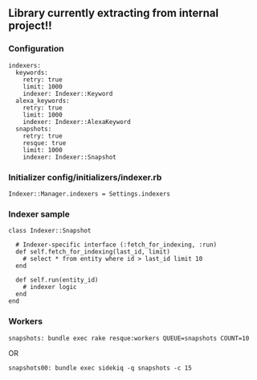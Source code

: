 ## Library currently extracting from internal project!!

### Configuration

```
indexers:
  keywords:
    retry: true
    limit: 1000
    indexer: Indexer::Keyword
  alexa_keywords:
    retry: true
    limit: 1000
    indexer: Indexer::AlexaKeyword
  snapshots:
    retry: true
    resque: true
    limit: 1000
    indexer: Indexer::Snapshot
```

### Initializer config/initializers/indexer.rb

```
Indexer::Manager.indexers = Settings.indexers
```

### Indexer sample

```
class Indexer::Snapshot

  # Indexer-specific interface (:fetch_for_indexing, :run)
  def self.fetch_for_indexing(last_id, limit)
    # select * from entity where id > last_id limit 10
  end

  def self.run(entity_id)
    # indexer logic
  end
end
```

### Workers

```
snapshots: bundle exec rake resque:workers QUEUE=snapshots COUNT=10
```
OR
```
snapshots00: bundle exec sidekiq -q snapshots -c 15
```

